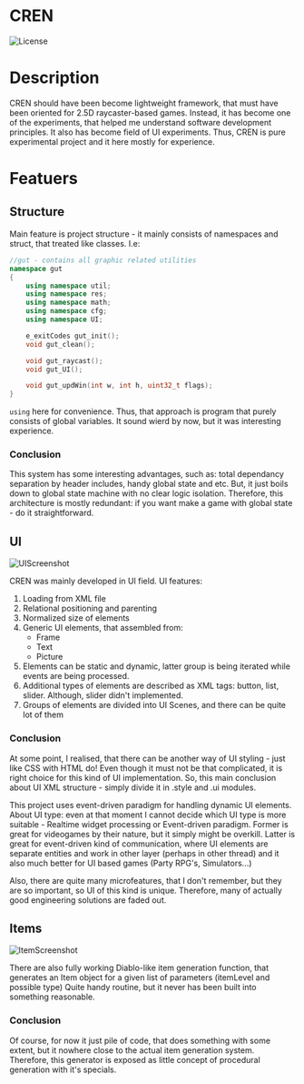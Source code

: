 # CREN

![License](https://img.shields.io/github/license/UberDever/CREN)

# Description
CREN should have been become lightweight framework, that must have been oriented for 2.5D raycaster-based games.
Instead, it has become one of the experiments, that helped me understand software development principles.
It also has become field of UI experiments.
Thus, CREN is pure experimental project and it here mostly for experience.

# Featuers
## Structure
Main feature is project structure - it mainly consists of namespaces and struct, that treated like classes. I.e:
```c++
//gut - contains all graphic related utilities
namespace gut
{
    using namespace util;
    using namespace res;
    using namespace math;
    using namespace cfg;
    using namespace UI;

    e_exitCodes gut_init();
    void gut_clean();

    void gut_raycast();
    void gut_UI();

    void gut_updWin(int w, int h, uint32_t flags);
}
```
```using``` here for convenience. Thus, that approach is program that purely consists of global variables.
It sound wierd by now, but it was interesting experience.

### Conclusion
This system has some interesting advantages, such as: total dependancy separation by header includes,
handy global state and etc. But, it just boils down to global state machine with no clear logic isolation.
Therefore, this architecture is mostly redundant: if you want make a game with global state - do it straightforward.

## UI

![UIScreenshot](https://github.com/UberDever/CREN/blob/master/ui_example.png)

CREN was mainly developed in UI field. UI features:
1. Loading from XML file
2. Relational positioning and parenting
3. Normalized size of elements
4. Generic UI elements, that assembled from:
    * Frame
    * Text
    * Picture
5. Elements can be static and dynamic, latter group is being iterated while events are being processed.
6. Additional types of elements are described as XML tags: button, list, slider. Although, slider didn't implemented.
7. Groups of elements are divided into UI Scenes, and there can be quite lot of them

### Conclusion
At some point, I realised, that there can be another way of UI styling - just like CSS with HTML do!
Even though it must not be that complicated, it is right choice for this kind of UI implementation.
So, this main conclusion about UI XML structure - simply divide it in .style and .ui modules.


This project uses event-driven paradigm for handling dynamic UI elements.
About UI type: even at that moment I cannot decide which UI type is more suitable - Realtime widget processing or
Event-driven paradigm. Former is great for videogames by their nature, but it simply might be overkill. Latter is 
great for event-driven kind of communication, where UI elements are separate entities and work in other layer (perhaps in other thread) and
it also much better for UI based games (Party RPG's, Simulators...)


Also, there are quite many microfeatures, that I don't remember, but they are so important, so UI of this kind is unique.
Therefore, many of actually good engineering solutions are faded out.

## Items

![ItemScreenshot](https://github.com/UberDever/CREN/blob/master/item_example.png)

There are also fully working Diablo-like item generation function, that generates an Item object for a given list of parameters (itemLevel and possible type)
Quite handy routine, but it never has been built into something reasonable.

### Conclusion

Of course, for now it just pile of code, that does something with some extent, but it nowhere close to the actual item generation system.
Therefore, this generator is exposed as little concept of procedural generation with it's specials.